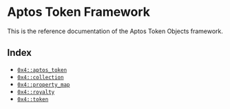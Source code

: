 
<a name="@Aptos_Token_Framework_0"></a>

# Aptos Token Framework


This is the reference documentation of the Aptos Token Objects framework.


<a name="@Index_1"></a>

## Index


-  [`0x4::aptos_token`](aptos_token.md#0x4_aptos_token)
-  [`0x4::collection`](collection.md#0x4_collection)
-  [`0x4::property_map`](property_map.md#0x4_property_map)
-  [`0x4::royalty`](royalty.md#0x4_royalty)
-  [`0x4::token`](token.md#0x4_token)


[move-book]: https://aptos.dev/guides/move-guides/book/SUMMARY
